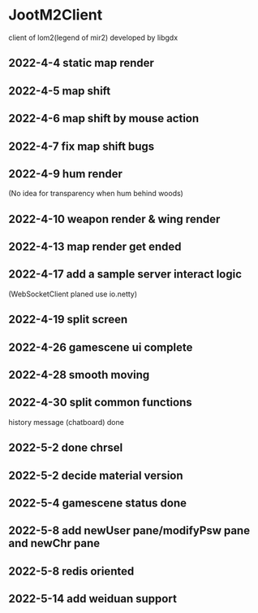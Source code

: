 # JootM2Client
client of lom2(legend of mir2)
developed by libgdx

## 2022-4-4 static map render

## 2022-4-5 map shift

## 2022-4-6 map shift by mouse action

## 2022-4-7 fix map shift bugs

## 2022-4-9 hum render
(No idea for transparency when hum behind woods)

## 2022-4-10 weapon render & wing render

## 2022-4-13 map render get ended

## 2022-4-17 add a sample server interact logic
(WebSocketClient planed use io.netty)

## 2022-4-19 split screen

## 2022-4-26 gamescene ui complete

## 2022-4-28 smooth moving

## 2022-4-30 split common functions
history message (chatboard) done

## 2022-5-2 done chrsel

## 2022-5-2 decide material version

## 2022-5-4 gamescene status done

## 2022-5-8 add newUser pane/modifyPsw pane and newChr pane

## 2022-5-8 redis oriented

## 2022-5-14 add weiduan support